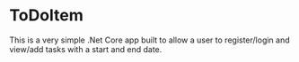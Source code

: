 # ToDoItem

This is a very simple .Net Core app built to allow a user to register/login and view/add tasks with a start and end date.

